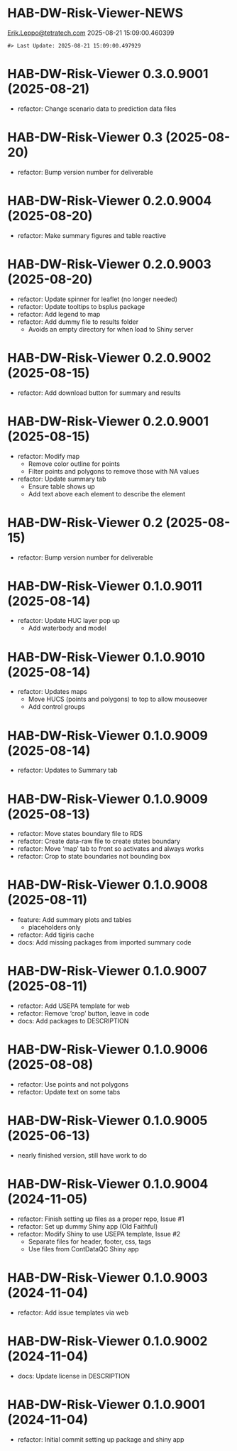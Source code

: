 HAB-DW-Risk-Viewer-NEWS
================
<Erik.Leppo@tetratech.com>
2025-08-21 15:09:00.460399

<!-- NEWS.md is generated from NEWS.Rmd. Please edit that file -->

    #> Last Update: 2025-08-21 15:09:00.497929

# HAB-DW-Risk-Viewer 0.3.0.9001 (2025-08-21)

- refactor: Change scenario data to prediction data files

# HAB-DW-Risk-Viewer 0.3 (2025-08-20)

- refactor: Bump version number for deliverable

# HAB-DW-Risk-Viewer 0.2.0.9004 (2025-08-20)

- refactor: Make summary figures and table reactive

# HAB-DW-Risk-Viewer 0.2.0.9003 (2025-08-20)

- refactor: Update spinner for leaflet (no longer needed)
- refactor: Update tooltips to bsplus package
- refactor: Add legend to map
- refactor: Add dummy file to results folder
  - Avoids an empty directory for when load to Shiny server

# HAB-DW-Risk-Viewer 0.2.0.9002 (2025-08-15)

- refactor: Add download button for summary and results

# HAB-DW-Risk-Viewer 0.2.0.9001 (2025-08-15)

- refactor: Modify map
  - Remove color outline for points
  - Filter points and polygons to remove those with NA values
- refactor: Update summary tab
  - Ensure table shows up
  - Add text above each element to describe the element

# HAB-DW-Risk-Viewer 0.2 (2025-08-15)

- refactor: Bump version number for deliverable

# HAB-DW-Risk-Viewer 0.1.0.9011 (2025-08-14)

- refactor: Update HUC layer pop up
  - Add waterbody and model

# HAB-DW-Risk-Viewer 0.1.0.9010 (2025-08-14)

- refactor: Updates maps
  - Move HUCS (points and polygons) to top to allow mouseover
  - Add control groups

# HAB-DW-Risk-Viewer 0.1.0.9009 (2025-08-14)

- refactor: Updates to Summary tab

# HAB-DW-Risk-Viewer 0.1.0.9009 (2025-08-13)

- refactor: Move states boundary file to RDS
- refactor: Create data-raw file to create states boundary
- refactor: Move ‘map’ tab to front so activates and always works
- refactor: Crop to state boundaries not bounding box

# HAB-DW-Risk-Viewer 0.1.0.9008 (2025-08-11)

- feature: Add summary plots and tables
  - placeholders only
- refactor: Add tigiris cache
- docs: Add missing packages from imported summary code

# HAB-DW-Risk-Viewer 0.1.0.9007 (2025-08-11)

- refactor: Add USEPA template for web
- refactor: Remove ‘crop’ button, leave in code
- docs: Add packages to DESCRIPTION

# HAB-DW-Risk-Viewer 0.1.0.9006 (2025-08-08)

- refactor: Use points and not polygons
- refactor: Update text on some tabs

# HAB-DW-Risk-Viewer 0.1.0.9005 (2025-06-13)

- nearly finished version, still have work to do

# HAB-DW-Risk-Viewer 0.1.0.9004 (2024-11-05)

- refactor: Finish setting up files as a proper repo, Issue \#1
- refactor: Set up dummy Shiny app (Old Faithful)
- refactor: Modify Shiny to use USEPA template, Issue \#2
  - Separate files for header, footer, css, tags
  - Use files from ContDataQC Shiny app

# HAB-DW-Risk-Viewer 0.1.0.9003 (2024-11-04)

- refactor: Add issue templates via web

# HAB-DW-Risk-Viewer 0.1.0.9002 (2024-11-04)

- docs: Update license in DESCRIPTION

# HAB-DW-Risk-Viewer 0.1.0.9001 (2024-11-04)

- refactor: Initial commit setting up package and shiny app
